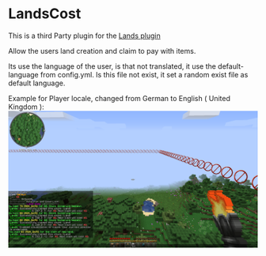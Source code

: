 # LandsCost
This is a third Party plugin for the [Lands plugin](https://www.spigotmc.org/resources/lands-land-claim-plugin-grief-prevention-protection-gui-management-nations-wars-1-16-support.53313/) 

Allow the users land creation and claim to pay with items. 

Its use the language of the user, is that not translated, it use the default-language from config.yml. Is this file not exist, it set a random exist file as default language.


Example for Player locale, changed from German to English ( United Kingdom ):
![Locale by Player](https://github.com/Bl4ckSkull666/LandsCost/blob/master/screens/client_locale.png?raw=true)

